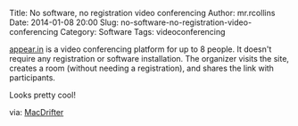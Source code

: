Title: No software, no registration video conferencing
Author: mr.rcollins
Date: 2014-01-08 20:00
Slug: no-software-no-registration-video-conferencing
Category: Software
Tags: videoconferencing

[appear.in](https://appear.in/) is a video conferencing platform for up to 8
people. It doesn't require any registration or software installation. The
organizer visits the site, creates a room (without needing a registration), and
shares the link with participants.

Looks pretty cool!

via: [MacDrifter](http://www.macdrifter.com/2014/01/appearin-video-conferencing-link.html)
